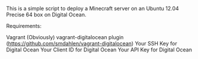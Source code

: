 This is a simple script to deploy a Minecraft server on an Ubuntu 12.04 Precise 64 box on Digital Ocean. 

Requirements:

Vagrant (Obviously)
vagrant-digitalocean plugin (https://github.com/smdahlen/vagrant-digitalocean)
Your SSH Key for Digital Ocean
Your Client ID for Digital Ocean
Your API Key for Digital Ocean


